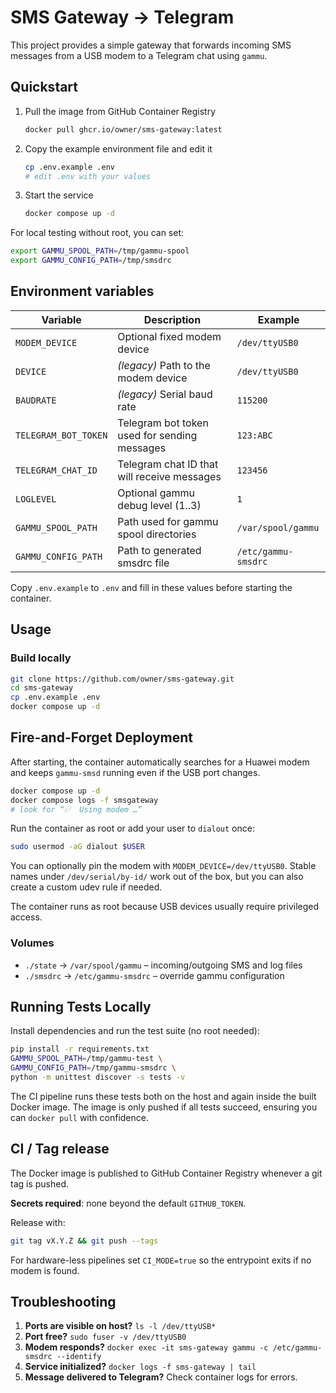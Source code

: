 # SMS Gateway → Telegram

This project provides a simple gateway that forwards incoming SMS messages from a USB modem to a Telegram chat using `gammu`.

## Quickstart
1. Pull the image from GitHub Container Registry
   ```sh
   docker pull ghcr.io/owner/sms-gateway:latest
   ```
2. Copy the example environment file and edit it
   ```sh
   cp .env.example .env
   # edit .env with your values
   ```
3. Start the service
   ```sh
   docker compose up -d
   ```

For local testing without root, you can set:
```sh
export GAMMU_SPOOL_PATH=/tmp/gammu-spool
export GAMMU_CONFIG_PATH=/tmp/smsdrc
```

## Environment variables
| Variable | Description | Example |
|----------|-------------|---------|
| `MODEM_DEVICE` | Optional fixed modem device | `/dev/ttyUSB0` |
| `DEVICE` | *(legacy)* Path to the modem device | `/dev/ttyUSB0` |
| `BAUDRATE` | *(legacy)* Serial baud rate | `115200` |
| `TELEGRAM_BOT_TOKEN` | Telegram bot token used for sending messages | `123:ABC` |
| `TELEGRAM_CHAT_ID` | Telegram chat ID that will receive messages | `123456` |
| `LOGLEVEL` | Optional gammu debug level (1..3) | `1` |
| `GAMMU_SPOOL_PATH` | Path used for gammu spool directories | `/var/spool/gammu` |
| `GAMMU_CONFIG_PATH` | Path to generated smsdrc file | `/etc/gammu-smsdrc` |

Copy `.env.example` to `.env` and fill in these values before starting the container.

## Usage
### Build locally
```bash
git clone https://github.com/owner/sms-gateway.git
cd sms-gateway
cp .env.example .env
docker compose up -d
```

## Fire-and-Forget Deployment
After starting, the container automatically searches for a Huawei modem and keeps
`gammu-smsd` running even if the USB port changes.

```bash
docker compose up -d
docker compose logs -f smsgateway
# look for “✅  Using modem …”
```

Run the container as root or add your user to `dialout` once:
```bash
sudo usermod -aG dialout $USER
```

You can optionally pin the modem with `MODEM_DEVICE=/dev/ttyUSB0`.
Stable names under `/dev/serial/by-id/` work out of the box, but you can also
create a custom udev rule if needed.

The container runs as root because USB devices usually require privileged access.

### Volumes
- `./state` → `/var/spool/gammu` – incoming/outgoing SMS and log files
- `./smsdrc` → `/etc/gammu-smsdrc` – override gammu configuration

## Running Tests Locally
Install dependencies and run the test suite (no root needed):
```sh
pip install -r requirements.txt
GAMMU_SPOOL_PATH=/tmp/gammu-test \
GAMMU_CONFIG_PATH=/tmp/gammu-smsdrc \
python -m unittest discover -s tests -v
```

The CI pipeline runs these tests both on the host and again inside the built
Docker image. The image is only pushed if all tests succeed, ensuring you can
`docker pull` with confidence.

## CI / Tag release
The Docker image is published to GitHub Container Registry whenever a git tag is pushed.

**Secrets required**: none beyond the default `GITHUB_TOKEN`.

Release with:

```sh
git tag vX.Y.Z && git push --tags
```

For hardware-less pipelines set `CI_MODE=true` so the entrypoint exits if no modem is found.

## Troubleshooting
1. **Ports are visible on host?** `ls -l /dev/ttyUSB*`
2. **Port free?** `sudo fuser -v /dev/ttyUSB0`
3. **Modem responds?** `docker exec -it sms-gateway gammu -c /etc/gammu-smsdrc --identify`
4. **Service initialized?** `docker logs -f sms-gateway | tail`
5. **Message delivered to Telegram?** Check container logs for errors.
